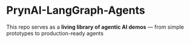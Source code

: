 # PrynAI-LangGraph-Agents
This repo serves as a **living library of agentic AI demos** — from simple prototypes to production-ready agents
